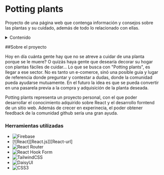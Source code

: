 <h1>Potting plants</h1>

<p>
Proyecto de una página web que contenga información y consejos sobre las plantas y su cuidado, además de todo lo relacionado con ellas.
</p>

<!-- TABLE OF CONTENTS -->
<details>
  <summary>Contenido</summary>
  <ol>
    <li>
      <a href="#about-the-project">Sobre el proyecto</a>
      <ul>
        <li><a href="#built-with">Herramientas utilizadas</a></li>
      </ul>
    </li>
    <li><a href="#getting-started">Inicio / Instalación</a></li>
    <li><a href="#usage">Uso</a></li>
    <li><a href="#roadmap">Roadmap</a></li>
    <li><a href="#contact">Contact</a></li>
    <li><a href="#acknowledgments">Acknowledgments</a></li>
  </ol>
</details>

##Sobre el proyecto

Hoy en día cuánta gente hay que no se atreve a cuidar de una planta porque se le muere? O quizás haya gente que desearía decorar su hogar con plantas fáciles de cuidar... Lo que se busca con "Potting plants", es llegar a ese sector. No es tanto un e-comerce, sinó una posible guia y lugar de referencia donde preguntar y contestar a dudas, donde la comunidad pueda ayudarse mutuamente. En el futuro la idea es que se pueda convertir en una pasarela previa a la compra y adquisición de la planta deseada.

Potting plants representa un proyecto personal, con el que poder desarrollar el conocimiento adquirido sobre React y el desarrollo forntend de un sitio web. Además de crecer en experinecia, el poder obtener feedback de la comunidad github sería una gran ayuda.

### Herramientas utilizadas

- ![Firebase](https://img.shields.io/badge/firebase-a08021?style=for-the-badge&logo=firebase&logoColor=ffcd34)
- [![React][React.js]][React-url]
- ![React Router](https://img.shields.io/badge/React_Router-CA4245?style=for-the-badge&logo=react-router&logoColor=white)
- ![React Hook Form](https://img.shields.io/badge/React%20Hook%20Form-%23EC5990.svg?style=for-the-badge&logo=reacthookform&logoColor=white)
- ![TailwindCSS](https://img.shields.io/badge/tailwindcss-%2338B2AC.svg?style=for-the-badge&logo=tailwind-css&logoColor=white)
- ![DaisyUI](https://img.shields.io/badge/daisyui-5A0EF8?style=for-the-badge&logo=daisyui&logoColor=white)
- ![CSS3](https://img.shields.io/badge/css3-%231572B6.svg?style=for-the-badge&logo=css3&logoColor=white)
